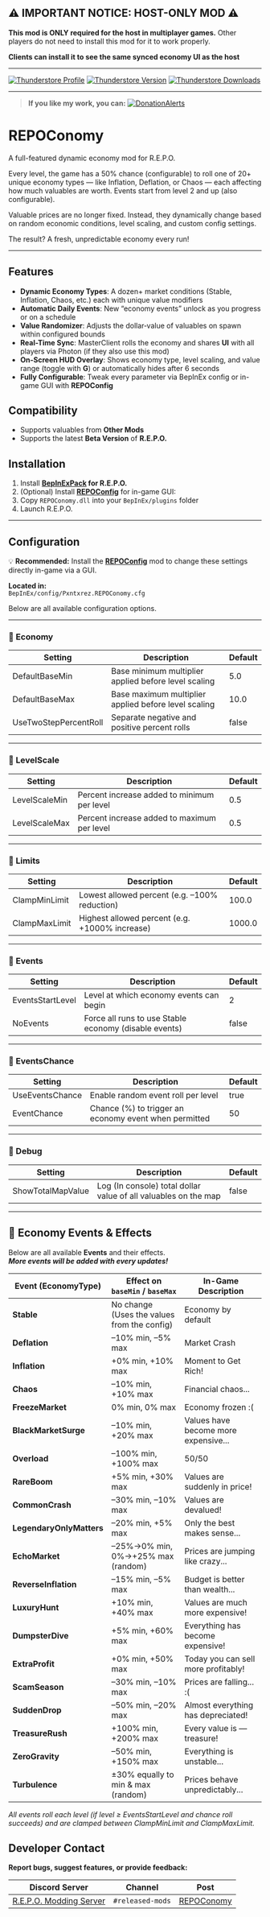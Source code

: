 ## ⚠️ IMPORTANT NOTICE: HOST-ONLY MOD ⚠️  
**This mod is ONLY required for the host in multiplayer games.** Other players do not need to install this mod for it to work properly.  

**Clients can install it to see the same synced economy UI as the host**

---

[![Thunderstore Profile](https://img.shields.io/badge/Thunderstore-Profile-4065F2?style=for-the-badge&logo=thunderstore&logoColor=white)](https://thunderstore.io/c/repo/p/PxntxrezStudio/)
[![Thunderstore Version](https://img.shields.io/thunderstore/v/PxntxrezStudio/ValuableInspector?style=for-the-badge&logo=thunderstore&logoColor=white&color=40c4ff)](https://thunderstore.io/c/repo/p/PxntxrezStudio/ValuableInspector/)
[![Thunderstore Downloads](https://img.shields.io/thunderstore/dt/PxntxrezStudio/ValuableInspector?style=for-the-badge&logo=thunderstore&logoColor=white&color=00e111)](https://thunderstore.io/c/repo/p/PxntxrezStudio/ValuableInspector/)

---
> **If you like my work, you can:** [![DonationAlerts](https://i.imgur.com/OMyWf9T.png)](https://www.donationalerts.com/r/pxntxrez)

# REPOConomy  
A full-featured dynamic economy mod for R.E.P.O.

Every level, the game has a 50% chance (configurable) to roll one of 20+ unique economy types — like Inflation, Deflation, or Chaos — each affecting how much valuables are worth. Events start from level 2 and up (also configurable).

Valuable prices are no longer fixed. Instead, they dynamically change based on random economic conditions, level scaling, and custom config settings.

The result? A fresh, unpredictable economy every run!

---

## Features

- **Dynamic Economy Types**: A dozen+ market conditions (Stable, Inflation, Chaos, etc.) each with unique value modifiers  
- **Automatic Daily Events**: New “economy events” unlock as you progress or on a schedule  
- **Value Randomizer**: Adjusts the dollar‐value of valuables on spawn within configured bounds  
- **Real-Time Sync**: MasterClient rolls the economy and shares **UI** with all players via Photon (if they also use this mod)
- **On-Screen HUD Overlay**: Shows economy type, level scaling, and value range (toggle with **G**) 
or automatically hides after 6 seconds 
- **Fully Configurable**: Tweak every parameter via BepInEx config or in-game GUI with **REPOConfig**

## Compatibility

- Supports valuables from **Other Mods**
- Supports the latest **Beta Version** of **R.E.P.O.**

## Installation

1. Install **[BepInExPack](https://thunderstore.io/c/repo/p/BepInEx/BepInExPack/) for R.E.P.O.**  
2. (Optional) Install [**REPOConfig**](https://thunderstore.io/c/repo/p/nickklmao/REPOConfig/) for in-game GUI:   
3. Copy `REPOConomy.dll` into your `BepInEx/plugins` folder  
4. Launch R.E.P.O.

---

## Configuration
 💡 **Recommended:** Install the [**REPOConfig**](https://thunderstore.io/c/repo/p/nickklmao/REPOConfig/) mod to change these settings directly in-game via a GUI.

**Located in:**  
`BepInEx/config/Pxntxrez.REPOConomy.cfg`

Below are all available configuration options.

---

### 🔹 Economy

| Setting                | Description                                             | Default |
|------------------------|---------------------------------------------------------|---------|
| DefaultBaseMin         | Base minimum multiplier applied before level scaling    | 5.0     |
| DefaultBaseMax         | Base maximum multiplier applied before level scaling    | 10.0    |
| UseTwoStepPercentRoll  | Separate negative and positive percent rolls           | false   |

---

### 🔹 LevelScale

| Setting            | Description                                           | Default |
|--------------------|-------------------------------------------------------|---------|
| LevelScaleMin      | Percent increase added to minimum per level           | 0.5     |
| LevelScaleMax      | Percent increase added to maximum per level           | 0.5     |

---

### 🔹 Limits

| Setting           | Description                                       | Default |
|-------------------|---------------------------------------------------|---------|
| ClampMinLimit     | Lowest allowed percent (e.g. –100% reduction)     | 100.0   |
| ClampMaxLimit     | Highest allowed percent (e.g. +1000% increase)    | 1000.0  |

---

### 🔹 Events

| Setting               | Description                                                          | Default |
|-----------------------|----------------------------------------------------------------------|---------|
| EventsStartLevel      | Level at which economy events can begin                             | 2       |
| NoEvents              | Force all runs to use Stable economy (disable events)                | false   |

---

### 🔹 EventsChance

| Setting             | Description                                                       | Default |
|---------------------|-------------------------------------------------------------------|---------|
| UseEventsChance     | Enable random event roll per level                                | true    |
| EventChance         | Chance (%) to trigger an economy event when permitted             | 50      |

---

### 🔹 Debug

| Setting             | Description                                               | Default |
|---------------------|-----------------------------------------------------------|---------|
| ShowTotalMapValue   | Log (In console) total dollar value of all valuables on the map       | false   |

---

## 🎲 Economy Events & Effects

Below are all available **Events** and their effects.  
***More events will be added with every updates!***

| Event (EconomyType)       | Effect on `baseMin` / `baseMax`                     | In-Game Description                       |
|---------------------------|----------------------------------------|-------------------------------------------|
| **Stable**                | No change (Uses the values from the config)        | Economy by default                        |
| **Deflation**             | –10% min, –5% max                       | Market Crash                              |
| **Inflation**             | +0% min, +10% max                       | Moment to Get Rich!                       |
| **Chaos**                 | –10% min, +10% max                      | Financial chaos...                        |
| **FreezeMarket**          | 0% min, 0% max                          | Economy frozen :(                         |
| **BlackMarketSurge**      | –10% min, +20% max                      | Values have become more expensive...      |
| **Overload**              | –100% min, +100% max                    | 50/50                                     |
| **RareBoom**              | +5% min, +30% max                       | Values are suddenly in price!             |
| **CommonCrash**           | –30% min, –10% max                      | Values are devalued!                      |
| **LegendaryOnlyMatters**  | –20% min, +5% max                       | Only the best makes sense...              |
| **EchoMarket**            | –25%→0% min, 0%→+25% max (random)      | Prices are jumping like crazy...          |
| **ReverseInflation**      | –15% min, –5% max                       | Budget is better than wealth...           |
| **LuxuryHunt**            | +10% min, +40% max                      | Values are much more expensive!           |
| **DumpsterDive**          | +5% min, +60% max                       | Everything has become expensive!          |
| **ExtraProfit**           | +0% min, +50% max                       | Today you can sell more profitably!       |
| **ScamSeason**            | –30% min, –10% max                      | Prices are falling... :(                  |
| **SuddenDrop**            | –50% min, –20% max                      | Almost everything has depreciated!        |
| **TreasureRush**          | +100% min, +200% max                    | Every value is — treasure!                |
| **ZeroGravity**           | –50% min, +150% max                     | Everything is unstable...                 |
| **Turbulence**            | ±30% equally to min & max (random)     | Prices behave unpredictably...            |


_All events roll each level (if level ≥ EventsStartLevel and chance roll succeeds) and are clamped between ClampMinLimit and ClampMaxLimit._

## Developer Contact
**Report bugs, suggest features, or provide feedback:**

| **Discord Server** | **Channel** | **Post** |  
|--------------------|-----------|----------|  
| [R.E.P.O. Modding Server](https://discord.com/invite/vPJtKhYAFe) | `#released-mods` | [REPOConomy](https://discord.com/channels/1344557689979670578/1374483473041068032) |